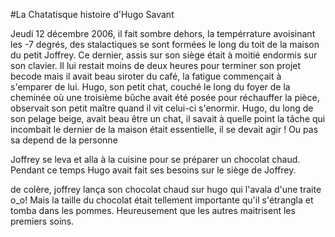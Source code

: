 #La Chatatisque histoire d'Hugo Savant

Jeudi 12 décembre 2006, il fait sombre dehors, la tempérrature avoisinant les -7 degrés, des stalactiques se sont formées le long du toit de la maison du petit Joffrey. Ce dernier, assis sur son siège était à moitié endormis sur son clavier. Il lui restait moins de deux heures pour terminer son projet becode mais il avait beau siroter du café, la fatigue commençait à s'emparer de lui. Hugo, son petit chat, couché le long du foyer de la cheminée où une troisième bûche avait été posée pour réchauffer la pièce, observait son petit maître quand il vit celui-ci s'enormir. Hugo, du long de son pelage beige, avait beau être un chat, il savait à quelle point la tâche qui incombait le dernier de la maison était essentielle, il se devait agir ! 
Ou pas sa depend de la personne 

Joffrey se leva et alla à la cuisine pour se préparer un chocolat chaud. Pendant ce temps Hugo avait fait ses besoins sur le siège de Joffrey.

de colère, joffrey lança son chocolat chaud sur hugo qui l'avala d'une traite o_o!
Mais la taille du chocolat était tellement importante qu'il s'étrangla et tomba dans les pommes. Heureusement que les autres maitrisent les premiers soins.
